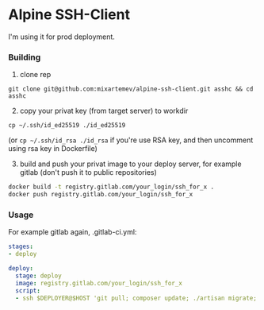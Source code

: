 # Alpine SSH-Client
I'm using it for prod deployment.

### Building
1. clone rep

`git clone git@github.com:mixartemev/alpine-ssh-client.git asshc && cd asshc`

2. copy your privat key (from target server) to workdir

`cp ~/.ssh/id_ed25519 ./id_ed25519`

(or `cp ~/.ssh/id_rsa ./id_rsa` if you're use RSA key, and then uncomment using rsa key in Dockerfile)

3. build and push your privat image to your deploy server, for example gitlab (don't push it to public repositories)
```bash
docker build -t registry.gitlab.com/your_login/ssh_for_x .
docker push registry.gitlab.com/your_login/ssh_for_x
```

### Usage
For example gitlab again, .gitlab-ci.yml:

```yml
stages:
- deploy

deploy:
  stage: deploy
  image: registry.gitlab.com/your_login/ssh_for_x
  script:
  - ssh $DEPLOYER@$HOST 'git pull; composer update; ./artisan migrate; ./artisan optimize:clear' # your deploy commands
```
